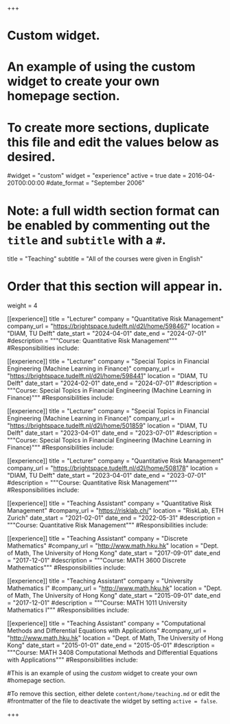 +++
# Custom widget.
# An example of using the custom widget to create your own homepage section.
# To create more sections, duplicate this file and edit the values below as desired.
#widget = "custom"
widget = "experience"
active = true
date = 2016-04-20T00:00:00
#date_format = "September 2006"

# Note: a full width section format can be enabled by commenting out the `title` and `subtitle` with a `#`.
title = "Teaching"
subtitle = "All of the courses were given in English"

# Order that this section will appear in.
weight = 4

 [[experience]]
  title = "Lecturer"
  company = "Quantitative Risk Management"
  company_url = "https://brightspace.tudelft.nl/d2l/home/598467"
  location = "DIAM, TU Delft"
  date_start = "2024-04-01"
  date_end = "2024-07-01"
  #description = """Course: Quantitative Risk Management"""
  #Responsibilities include:

[[experience]]
  title = "Lecturer"
  company = "Special Topics in Financial Engineering (Machine Learning in Finance)"
  company_url = "https://brightspace.tudelft.nl/d2l/home/598441"
  location = "DIAM, TU Delft"
  date_start = "2024-02-01"
  date_end = "2024-07-01"
  #description = """Course: Special Topics in Financial Engineering (Machine Learning in Finance)"""
  #Responsibilities include:

[[experience]]
  title = "Lecturer"
  company = "Special Topics in Financial Engineering (Machine Learning in Finance)"
  company_url = "https://brightspace.tudelft.nl/d2l/home/501859"
  location = "DIAM, TU Delft"
  date_start = "2023-04-01"
  date_end = "2023-07-01"
  #description = """Course: Special Topics in Financial Engineering (Machine Learning in Finance)"""
  #Responsibilities include:
  
  [[experience]]
  title = "Lecturer"
  company = "Quantitative Risk Management"
  company_url = "https://brightspace.tudelft.nl/d2l/home/508178"
  location = "DIAM, TU Delft"
  date_start = "2023-04-01"
  date_end = "2023-07-01"
  #description = """Course: Quantitative Risk Management"""
  #Responsibilities include:

[[experience]]
  title = "Teaching Assistant"
  company = "Quantitative Risk Management"
  #company_url = "https://risklab.ch/"
  location = "RiskLab, ETH Zurich"
  date_start = "2021-02-01"
  date_end = "2022-05-31"
  #description = """Course: Quantitative Risk Management"""
  #Responsibilities include:

[[experience]]
  title = "Teaching Assistant"
  company = "Discrete Mathematics"
  #company_url = "http://www.math.hku.hk"
  location = "Dept. of Math, The University of Hong Kong"
  date_start = "2017-09-01"
  date_end = "2017-12-01"
  #description = """Course: MATH 3600 Discrete Mathematics"""
  #Responsibilities include:
  
[[experience]]
  title = "Teaching Assistant"
  company = "University Mathematics I"
  #company_url = "http://www.math.hku.hk"
  location = "Dept. of Math, The University of Hong Kong"
  date_start = "2015-09-01"
  date_end = "2017-12-01"
  #description = """Course: MATH 1011 University Mathematics I"""
  #Responsibilities include:
  
[[experience]]
  title = "Teaching Assistant"
  company = "Computational Methods and Differential Equations with Applications"
  #company_url = "http://www.math.hku.hk"
  location = "Dept. of Math, The University of Hong Kong"
  date_start = "2015-01-01"
  date_end = "2015-05-01"
  #description = """Course: MATH 3408 Computational Methods and Differential Equations with Applications"""
  #Responsibilities include:    
  
  #This is an example of using the *custom* widget to create your own #homepage section.

#To remove this section, either delete `content/home/teaching.md` or edit the #frontmatter of the file to deactivate the widget by setting `active = false`.


+++

